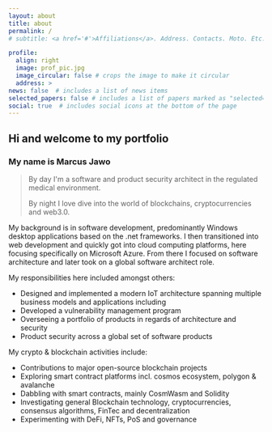 ```yaml
---
layout: about
title: about
permalink: /
# subtitle: <a href='#'>Affiliations</a>. Address. Contacts. Moto. Etc.

profile:
  align: right
  image: prof_pic.jpg
  image_circular: false # crops the image to make it circular
  address: >
news: false  # includes a list of news items
selected_papers: false # includes a list of papers marked as "selected={true}"
social: true  # includes social icons at the bottom of the page
---
```


## Hi and welcome to my portfolio

### My name is Marcus Jawo

>By day I'm a software and product security architect in the regulated medical environment.  
>
>By night I love dive into the world of blockchains, cryptocurrencies  and web3.0.

My background is in software development, predominantly Windows desktop applications based on the .net frameworks. I then transitioned into web development and quickly got into cloud computing platforms, here focusing specifically on Microsoft Azure. From there I focused on software architecture and later took on a global software architect role.

My responsibilities here included amongst others:

- Designed and implemented a modern IoT architecture spanning multiple business models and applications including
- Developed  a vulnerability management program
- Overseeing a portfolio of products in regards of architecture and security
- Product security across a global set of software products

My crypto & blockchain activities include:

- Contributions to major open-source blockchain projects
- Exploring smart contract platforms incl. cosmos ecosystem, polygon & avalanche
- Dabbling with smart contracts, mainly CosmWasm and Solidity
- Investigating general Blockchain technology, cryptocurrencies, consensus algorithms, FinTec and decentralization
- Experimenting with DeFi, NFTs, PoS and governance

<!-- Write your biography here. Tell the world about yourself. Link to your favorite [subreddit](http://reddit.com). You can put a picture in, too. The code is already in, just name your picture `prof_pic.jpg` and put it in the `img/` folder. -->

<!-- Put your address / P.O. box / other info right below your picture. You can also disable any these elements by editing `profile` property of the YAML header of your `_pages/about.md`. Edit `_bibliography/papers.bib` and Jekyll will render your [publications page](/al-folio/publications/) automatically.

Link to your social media connections, too. This theme is set up to use [Font Awesome icons](http://fortawesome.github.io/Font-Awesome/) and [Academicons](https://jpswalsh.github.io/academicons/), like the ones below. Add your Facebook, Twitter, LinkedIn, Google Scholar, or just disable all of them. -->
